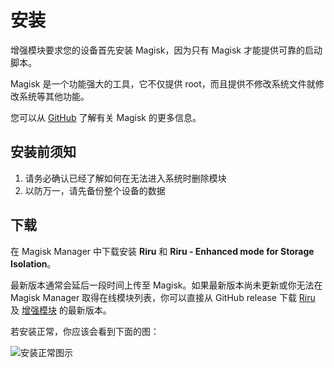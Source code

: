 # 安装

增强模块要求您的设备首先安装 Magisk，因为只有 Magisk 才能提供可靠的启动脚本。

Magisk 是一个功能强大的工具，它不仅提供 root，而且提供不修改系统文件就修改系统等其他功能。

您可以从 [GitHub](https://github.com/topjohnwu/Magisk) 了解有关 Magisk 的更多信息。

## 安装前须知

1. 请务必确认已经了解如何在无法进入系统时删除模块
2. 以防万一，请先备份整个设备的数据

## 下载

在 Magisk Manager 中下载安装 **Riru** 和 **Riru - Enhanced mode for Storage Isolation**。

最新版本通常会延后一段时间上传至 Magisk。如果最新版本尚未更新或你无法在 Magisk Manager 取得在线模块列表，你可以直接从 GitHub release 下载 [Riru](https://github.com/RikkaApps/Riru/releases) 及 [增强模块](https://github.com/RikkaApps/StorageRedirect-assets/releases/tag/assets) 的最新版本。

若安装正常，你应该会看到下面的图：

<img :src="$withBase('/images/magisk_modules.png')" alt="安装正常图示">